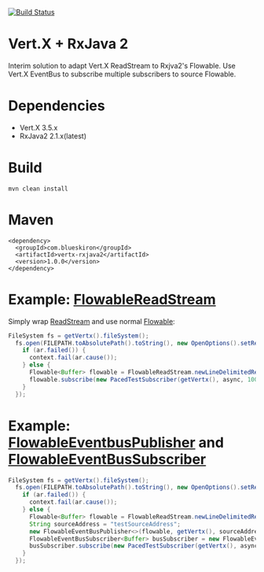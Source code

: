 
[![Build Status](https://travis-ci.org/jurajzachar/vertx-rxjava2.svg?branch=master)](https://travis-ci.org/jurajzachar/vertx-rxjava2)

# Vert.X + RxJava 2
Interim solution to adapt Vert.X ReadStream to Rxjva2's Flowable. Use Vert.X EventBus to subscribe multiple subscribers to source Flowable.

# Dependencies

 * Vert.X 3.5.x
 * RxJava2 2.1.x(latest)

# Build
    mvn clean install

# Maven
    <dependency>
      <groupId>com.blueskiron</groupId>
      <artifactId>vertx-rxjava2</artifactId>
      <version>1.0.0</version>
    </dependency>

# Example: [FlowableReadStream](https://github.com/jurajzachar/vertx-rxjava2/blob/master/src/main/java/com/blueskiron/vertx/rxjava2/FlowableReadStream.java)
Simply wrap [ReadStream](http://reactivex.io/RxJava/2.x/javadoc/) and use normal [Flowable](http://reactivex.io/RxJava/2.x/javadoc/):

```java
FileSystem fs = getVertx().fileSystem();
  fs.open(FILEPATH.toAbsolutePath().toString(), new OpenOptions().setRead(true), ar -> {
    if (ar.failed()) {
      context.fail(ar.cause());
    } else {
      Flowable<Buffer> flowable = FlowableReadStream.newLineDelimitedReadStream(ar.result());
      flowable.subscribe(new PacedTestSubscriber(getVertx(), async, 1000));
    }
  });
```

# Example: [FlowableEventbusPublisher](https://github.com/jurajzachar/vertx-rxjava2/blob/master/src/main/java/com/blueskiron/vertx/rxjava2/FlowableEventBusPublisher.java) and [FlowableEventBusSubscriber](https://github.com/jurajzachar/vertx-rxjava2/blob/master/src/main/java/com/blueskiron/vertx/rxjava2/FlowableEventBusSubscriber.java)

```java
FileSystem fs = getVertx().fileSystem();
  fs.open(FILEPATH.toAbsolutePath().toString(), new OpenOptions().setRead(true), ar -> {
    if (ar.failed()) {
      context.fail(ar.cause());
    } else {
      Flowable<Buffer> flowable = FlowableReadStream.newLineDelimitedReadStream(ar.result());
      String sourceAddress = "testSourceAddress";
      new FlowableEventBusPublisher<>(flowable, getVertx(), sourceAddress, new DeliveryOptions());
      FlowableEventBusSubscriber<Buffer> busSubscriber = new FlowableEventBusSubscriber<>(getVertx(), sourceAddress, "testSubscriberAddress");
      busSubscriber.subscribe(new PacedTestSubscriber(getVertx(), async, 50));
    }
  });
  ```

